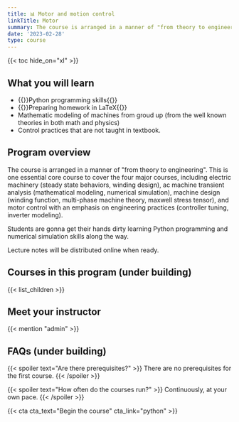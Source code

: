 ```yaml
---
title: 📊 Motor and motion control
linkTitle: Motor
summary: The course is arranged in a manner of "from theory to engineering". This is one essential core course to cover the four major courses, including electric machinery (steady state behaviors, winding design), ac machine transient analysis (mathematical modeling, numerical simulation), machine design (winding function, multi-phase machine theory, maxwell stress tensor), and motor control with an emphasis on engineering practices (controller tuning, inverter modeling). Lecture notes will be distributed online when ready.
date: '2023-02-28'
type: course
---
```




{{< toc hide_on="xl" >}}

## What you will learn

- {{<hl>}}Python programming skills{{</hl>}}
- {{<hl>}}Preparing homework in LaTeX{{</hl>}}
- Mathematic modeling of machines from groud up (from the well known theories in both math and physics)
- Control practices that are not taught in textbook.

## Program overview

The course is arranged in a manner of "from theory to engineering". This is one essential core course to cover the four major courses, including electric machinery (steady state behaviors, winding design), ac machine transient analysis (mathematical modeling, numerical simulation), machine design (winding function, multi-phase machine theory, maxwell stress tensor), and motor control with an emphasis on engineering practices (controller tuning, inverter modeling). 

Students are gonna get their hands dirty learning Python programming and numerical simulation skills along the way.

Lecture notes will be distributed online when ready.

## Courses in this program **(under building)**

{{< list_children >}}

## Meet your instructor

{{< mention "admin" >}}

## FAQs **(under building)**

{{< spoiler text="Are there prerequisites?" >}}
There are no prerequisites for the first course.
{{< /spoiler >}}

{{< spoiler text="How often do the courses run?" >}}
Continuously, at your own pace.
{{< /spoiler >}}

{{< cta cta_text="Begin the course" cta_link="python" >}}
